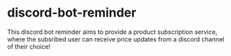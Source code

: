 # discord-bot-reminder
This discord bot reminder aims to provide a product subscription service, where the subsribed user can receive price updates from a discord channel of their choice!